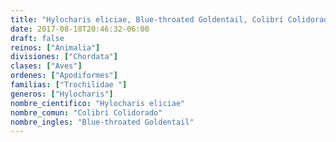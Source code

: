 ```yaml
---
title: "Hylocharis eliciae, Blue-throated Goldentail, Colibrí Colidorado"
date: 2017-08-18T20:46:32-06:00
draft: false
reinos: ["Animalia"]
divisiones: ["Chordata"]
clases: ["Aves"]
ordenes: ["Apodiformes"]
familias: ["Trochilidae "]
generos: ["Hylocharis"]
nombre_cientifico: "Hylocharis eliciae"
nombre_comun: "Colibrí Colidorado"
nombre_ingles: "Blue-throated Goldentail"
---
```

